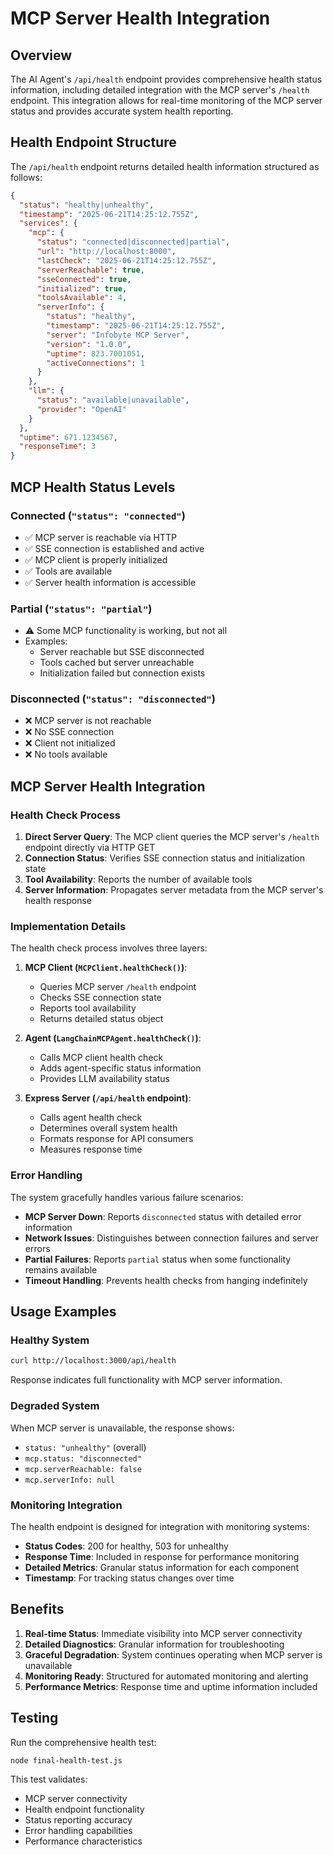 # MCP Server Health Integration

## Overview

The AI Agent's `/api/health` endpoint provides comprehensive health status information, including detailed integration with the MCP server's `/health` endpoint. This integration allows for real-time monitoring of the MCP server status and provides accurate system health reporting.

## Health Endpoint Structure

The `/api/health` endpoint returns detailed health information structured as follows:

```json
{
  "status": "healthy|unhealthy",
  "timestamp": "2025-06-21T14:25:12.755Z",
  "services": {
    "mcp": {
      "status": "connected|disconnected|partial",
      "url": "http://localhost:8000",
      "lastCheck": "2025-06-21T14:25:12.755Z",
      "serverReachable": true,
      "sseConnected": true,
      "initialized": true,
      "toolsAvailable": 4,
      "serverInfo": {
        "status": "healthy",
        "timestamp": "2025-06-21T14:25:12.755Z",
        "server": "Infobyte MCP Server",
        "version": "1.0.0",
        "uptime": 823.7001051,
        "activeConnections": 1
      }
    },
    "llm": {
      "status": "available|unavailable",
      "provider": "OpenAI"
    }
  },
  "uptime": 671.1234567,
  "responseTime": 3
}
```

## MCP Health Status Levels

### Connected (`"status": "connected"`)
- ✅ MCP server is reachable via HTTP
- ✅ SSE connection is established and active
- ✅ MCP client is properly initialized
- ✅ Tools are available
- ✅ Server health information is accessible

### Partial (`"status": "partial"`)
- ⚠️ Some MCP functionality is working, but not all
- Examples:
  - Server reachable but SSE disconnected
  - Tools cached but server unreachable
  - Initialization failed but connection exists

### Disconnected (`"status": "disconnected"`)
- ❌ MCP server is not reachable
- ❌ No SSE connection
- ❌ Client not initialized
- ❌ No tools available

## MCP Server Health Integration

### Health Check Process

1. **Direct Server Query**: The MCP client queries the MCP server's `/health` endpoint directly via HTTP GET
2. **Connection Status**: Verifies SSE connection status and initialization state
3. **Tool Availability**: Reports the number of available tools
4. **Server Information**: Propagates server metadata from the MCP server's health response

### Implementation Details

The health check process involves three layers:

1. **MCP Client (`MCPClient.healthCheck()`)**: 
   - Queries MCP server `/health` endpoint
   - Checks SSE connection state
   - Reports tool availability
   - Returns detailed status object

2. **Agent (`LangChainMCPAgent.healthCheck()`)**:
   - Calls MCP client health check
   - Adds agent-specific status information
   - Provides LLM availability status

3. **Express Server (`/api/health` endpoint)**:
   - Calls agent health check
   - Determines overall system health
   - Formats response for API consumers
   - Measures response time

### Error Handling

The system gracefully handles various failure scenarios:

- **MCP Server Down**: Reports `disconnected` status with detailed error information
- **Network Issues**: Distinguishes between connection failures and server errors  
- **Partial Failures**: Reports `partial` status when some functionality remains available
- **Timeout Handling**: Prevents health checks from hanging indefinitely

## Usage Examples

### Healthy System
```bash
curl http://localhost:3000/api/health
```

Response indicates full functionality with MCP server information.

### Degraded System
When MCP server is unavailable, the response shows:
- `status: "unhealthy"` (overall)
- `mcp.status: "disconnected"`
- `mcp.serverReachable: false`
- `mcp.serverInfo: null`

### Monitoring Integration

The health endpoint is designed for integration with monitoring systems:

- **Status Codes**: 200 for healthy, 503 for unhealthy
- **Response Time**: Included in response for performance monitoring
- **Detailed Metrics**: Granular status information for each component
- **Timestamp**: For tracking status changes over time

## Benefits

1. **Real-time Status**: Immediate visibility into MCP server connectivity
2. **Detailed Diagnostics**: Granular information for troubleshooting
3. **Graceful Degradation**: System continues operating when MCP server is unavailable
4. **Monitoring Ready**: Structured for automated monitoring and alerting
5. **Performance Metrics**: Response time and uptime information included

## Testing

Run the comprehensive health test:

```bash
node final-health-test.js
```

This test validates:
- MCP server connectivity
- Health endpoint functionality  
- Status reporting accuracy
- Error handling capabilities
- Performance characteristics
